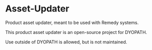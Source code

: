 # Asset-Updater
Product asset updater, meant to be used with Remedy systems. 

This product asset updater is an open-source project for DYOPATH. 

Use outside of DYOPATH is allowed, but is not maintained. 
